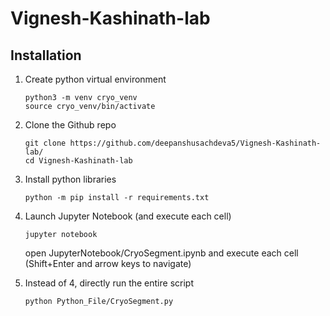 # Vignesh-Kashinath-lab

## Installation
1. Create python virtual environment
   ```
   python3 -m venv cryo_venv
   source cryo_venv/bin/activate
   ```
2. Clone the Github repo
    ```
    git clone https://github.com/deepanshusachdeva5/Vignesh-Kashinath-lab/
    cd Vignesh-Kashinath-lab
    ```
3. Install python libraries
    ```
    python -m pip install -r requirements.txt
    ```
4. Launch Jupyter Notebook (and execute each cell)
    ```
    jupyter notebook  
    ```
    open JupyterNotebook/CryoSegment.ipynb and execute each cell (Shift+Enter and arrow keys to navigate)
  
5. Instead of 4, directly run the entire script
    ```
    python Python_File/CryoSegment.py
    ```

